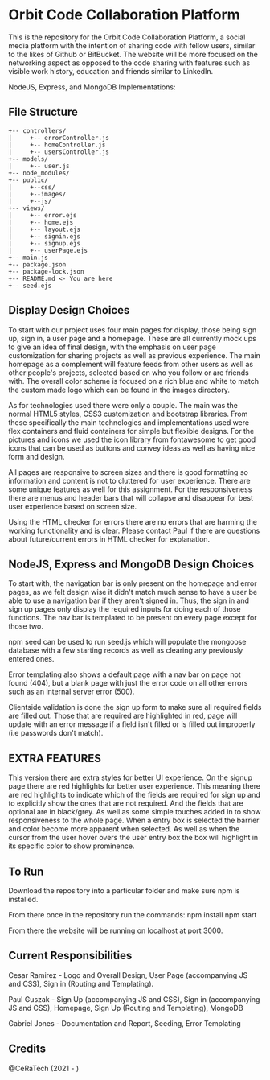 # Orbit Code Collaboration Platform

This is the repository for the Orbit Code Collaboration Platform, a social media platform with the intention of sharing code with fellow users, similar to the likes of Github or BitBucket. The website will be more focused on the networking aspect as opposed to the code sharing with features such as visible work history, education and friends similar to LinkedIn.

NodeJS, Express, and MongoDB Implementations:  

## File Structure
```
+-- controllers/
|     +-- errorController.js
|     +-- homeController.js
|     +-- usersController.js
+-- models/
|	  +-- user.js
+-- node_modules/
+-- public/
|     +--css/
|	  +--images/
|	  +--js/
+-- views/
|     +-- error.ejs
|     +-- home.ejs
|     +-- layout.ejs
|     +-- signin.ejs
|     +-- signup.ejs
|     +-- userPage.ejs
+-- main.js
+-- package.json
+-- package-lock.json
+-- README.md <- You are here
+-- seed.ejs
```
## Display Design Choices

To start with our project uses four main pages for display, those being sign up, sign in, a user page and a homepage. These are all currently mock ups to give an idea of final design, with the emphasis on user page customization for sharing projects as well as previous experience. The main homepage as a complement will feature feeds from other users as well as other people's projects, selected based on who you follow or are friends with. The overall color scheme is focused on a rich blue and white to match the custom made logo which can be found in the images directory.

As for technologies used there were only a couple.  The main was the normal HTML5 styles, CSS3 customization and bootstrap libraries.  From these specifically the main technologies and implementations used were flex containers and fluid containers for simple but flexible designs. For the pictures and icons we used the icon library from fontawesome to get good icons that can be used as buttons and convey ideas as well as having nice form and design.

All pages are responsive to screen sizes and there is good formatting so information and content is not to cluttered for user experience.  There are some unique features as well for this assignment.  For the responsiveness there are menus and header bars that will collapse and disappear for best user experience based on screen size.  

Using the HTML checker for errors there are no errors that are harming the working functionality and is clear.  Please contact Paul if there are questions about future/current errors in HTML checker for explanation.

## NodeJS, Express and MongoDB Design Choices

To start with, the navigation bar is only present on the homepage and error pages, as we felt design wise it didn't match much sense to have a user be able to use a navigation bar if they aren't signed in. Thus, the sign in and sign up pages only display the required inputs for doing each of those functions. The nav bar is templated to be present on every page except for those two.

npm seed can be used to run seed.js which will populate the mongoose database with a few starting records as well as clearing any previously entered ones. 

Error templating also shows a default page with a nav bar on page not found (404), but a blank page with just the error code on all other errors such as an internal server error (500). 

Clientside validation is done the sign up form to make sure all required fields are filled out. Those that are required are highlighted in red, page will update with an error message if a field isn't filled or is filled out improperly (i.e passwords don't match).

## EXTRA FEATURES
  This version there are extra styles for better UI experience. On the signup page there are red highlights for better user experience.  This meaning there are red highlights to indicate which of the fields are required for sign up and to explicitly show the ones that are not required.  And the fields that are optional are in black/grey. As well as some simple touches added in to show responsiveness to the whole page. When a entry box is selected the barrier and color become more apparent when selected. As well as when the cursor from the user hover overs the user entry box the box will highlight in its specific color to show prominence.

## To Run

Download the repository into a particular folder and make sure npm is installed.

From there once in the repository run the commands:
npm install
npm start  

From there the website will be running on localhost at port 3000.

## Current Responsibilities

Cesar Ramirez - Logo and Overall Design, User Page (accompanying JS and CSS), Sign in (Routing and Templating).

Paul Guszak - Sign Up (accompanying JS and CSS), Sign in (accompanying JS and CSS), Homepage, Sign Up (Routing and Templating), MongoDB

Gabriel Jones - Documentation and Report, Seeding, Error Templating
## Credits
@CeRaTech (2021 - )
